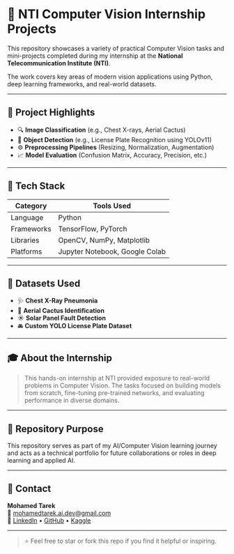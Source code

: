 # 🧠 NTI Computer Vision Internship Projects

This repository showcases a variety of practical Computer Vision tasks and mini-projects completed during my internship at the **National Telecommunication Institute (NTI)**.

The work covers key areas of modern vision applications using Python, deep learning frameworks, and real-world datasets.

---

## 📁 Project Highlights

- 🔍 **Image Classification** (e.g., Chest X-rays, Aerial Cactus)
- 🎯 **Object Detection** (e.g., License Plate Recognition using YOLOv11)
- ⚙️ **Preprocessing Pipelines** (Resizing, Normalization, Augmentation)
- 📈 **Model Evaluation** (Confusion Matrix, Accuracy, Precision, etc.)

---

## 🧰 Tech Stack

| Category        | Tools Used                                             |
|----------------|---------------------------------------------------------|
| Language        | Python                                                 |
| Frameworks      | TensorFlow, PyTorch                                    |
| Libraries       | OpenCV, NumPy, Matplotlib                              |
| Platforms       | Jupyter Notebook, Google Colab                         |

---

## 📂 Datasets Used

- 🩺 **Chest X-Ray Pneumonia**
- 🌵 **Aerial Cactus Identification**
- ☀️ **Solar Panel Fault Detection**
- 🚘 **Custom YOLO License Plate Dataset**

---

## 🎓 About the Internship

> This hands-on internship at NTI provided exposure to real-world problems in Computer Vision. The tasks focused on building models from scratch, fine-tuning pre-trained networks, and evaluating performance in diverse domains.

---

## 📌 Repository Purpose

This repository serves as part of my AI/Computer Vision learning journey and acts as a technical portfolio for future collaborations or roles in deep learning and applied AI.

---

## 🔗 Contact

**Mohamed Tarek**  
📧 mohamedtarek.ai.dev@gmail.com  
🔗 [LinkedIn](https://www.linkedin.com/in/mohamed-tarek-ai/) • [GitHub](https://github.com/mohamed-tarek-01) • [Kaggle](https://www.kaggle.com/mohamedtarek77)

---

> ⭐ Feel free to star or fork this repo if you find it helpful or inspiring.
